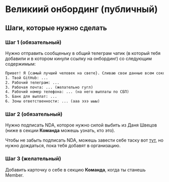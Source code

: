 # Великиий онбординг (публичный)

## Шаги, которые нужно сделать
### Шаг 1 (обязательный)
Нужно отправить сообщеньку в общий телеграм чатик (в который тебя добавили и в котором кинули ссылку на онбординг) со следующим содержимым:

```txt
Привет! Я {самый лучший человек на свете}. Сливаю свои данные всем сокомандникам:
1. Твой GitHub: ...
2. Рабочий телеграм: ...
3. Рабочая почта: ... (желательно гугл)
4. Рабочий номер телефона: ... (на него выплаты по СБП)
5. Банк для выплат: ...
6. Зоны ответственности: ... (ааа эээ ыыы)
```

### Шаг 2 (обязательный)
Нужно подписать NDA, которое нужно силой выбить из Даня Швецов (ниже в секции **Команда** можешь узнать, кто это).

Чтобы не забыть подписать NDA, можешь завести себе таску вот [тут](https://github.com/orgs/AI-IELTS-HSE/projects/4), но нужно дождаться, пока тебя добавят в организацию.

### Шаг 3 (желательный)
Добавить карточку о себе в секцию **Команда**, когда ты станешь Member.
